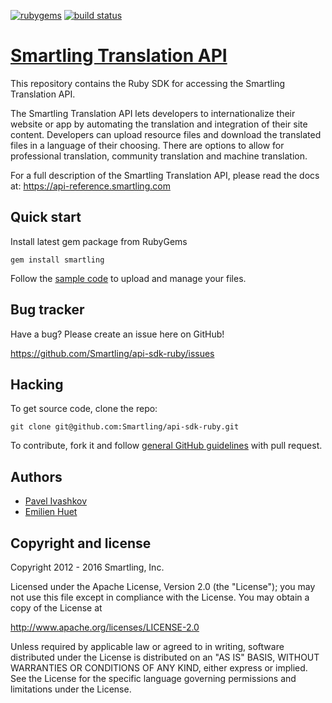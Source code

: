[![rubygems](https://img.shields.io/gem/v/smartling.svg)](https://rubygems.org/gems/smartling)
[![build status](https://travis-ci.org/Smartling/api-sdk-ruby.svg)](https://travis-ci.org/Smartling/api-sdk-ruby)

[Smartling Translation API](http://docs.smartling.com)
=================

This repository contains the Ruby SDK for accessing the Smartling Translation API.

The Smartling Translation API lets developers to internationalize their website or app by automating the translation and integration of their site content.
Developers can upload resource files and download the translated files in a language of their choosing. There are options to allow for professional translation, community translation and machine translation.

For a full description of the Smartling Translation API, please read the docs at: https://api-reference.smartling.com


Quick start
-----------

Install latest gem package from RubyGems

`gem install smartling`

Follow the [sample code](https://github.com/Smartling/api-sdk-ruby/tree/master/samples) to upload and manage your files.


Bug tracker
-----------

Have a bug? Please create an issue here on GitHub!

https://github.com/Smartling/api-sdk-ruby/issues


Hacking
-------

To get source code, clone the repo:

`git clone git@github.com:Smartling/api-sdk-ruby.git`

To contribute, fork it and follow [general GitHub guidelines](http://help.github.com/fork-a-repo/) with pull request.


Authors
-------

* [Pavel Ivashkov](https://github.com/paiv)
* [Emilien Huet](https://github.com/emilienh)


Copyright and license
---------------------

Copyright 2012 - 2016 Smartling, Inc.

Licensed under the Apache License, Version 2.0 (the "License");
you may not use this file except in compliance with the License.
You may obtain a copy of the License at

   http://www.apache.org/licenses/LICENSE-2.0

Unless required by applicable law or agreed to in writing, software
distributed under the License is distributed on an "AS IS" BASIS,
WITHOUT WARRANTIES OR CONDITIONS OF ANY KIND, either express or implied.
See the License for the specific language governing permissions and
limitations under the License.
